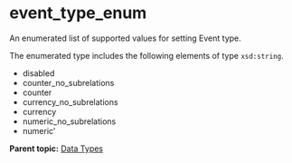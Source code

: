 # event_type_enum

An enumerated list of supported values for setting Event type.

The enumerated type includes the following elements of type `xsd:string`.

- disabled
- counter_no_subrelations
- counter
- currency_no_subrelations
- currency
- numeric_no_subrelations
- numeric'

**Parent topic:** [Data Types](../data_types/c_datatypes.md)


